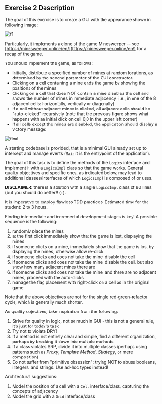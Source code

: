 ## Exercise 2 Description

The goal of this exercise is to create a GUI with the appearance shown in following image:

![f1](https://user-images.githubusercontent.com/23448811/222984113-3ff8708f-1478-447b-9d79-f35b6ce6bc2c.png)

Particularly, it implements a clone of the game Minesweeper -- see [https://minesweeper.online/en/](https://minesweeper.online/en/) for a recap of the game.

You should implement the game, as follows:
- Initially, distribute a specified number of mines at random locations, as determined by the second parameter of the GUI constructor.
- Clicking on a cell containing a mine ends the game by showing the positions of the mines
- Clicking on a cell that does NOT contain a mine disables the cell and shows the number of mines in immediate adjacency
  (i.e., in one of the 8 adjacent cells: horizontally, vertically or diagonally)
- If a cell without adjacent mines is clicked,
  all adjacent cells should be "auto-clicked" recursively
  (note that the previous figure shows what happens with an initial click on cell 0,0 in the upper left corner)
- If all cells except the mines are disabled, the application should display a victory message:

![final](https://user-images.githubusercontent.com/23448811/222984332-0f60a4c4-c825-4f89-8692-19acb74ad20e.png)

A starting codebase is provided,
 that is a minimal GUI already set up to intercept and manage events ([`Main`](./Main.java) it is the entrypoint of the application).

 The goal of this task is to define the methods of the `Logics` interface
 and implement it with a `LogicsImpl` class so that the game works.
General quality objectives and specific ones, as indicated below,
 may lead to additional classes/interfaces of which `LogicsImpl` is composed of or uses.

**DISCLAIMER**: there is a solution with a single `LogicsImpl` class of 80 lines
 (but you should do better!! :) ).

It is imperative to employ flawless TDD practices.
 Estimated time for the student: 2 to 3 hours.

Finding intermediate and incremental development stages is key! A possible sequence is the following:
1) randomly place the mines
2) at the first click immediately show that the game is lost, displaying the mines
3) if someone clicks on a mine, immediately show that the game is lost by displaying the mines, otherwise allow re-click
4) if someone clicks and does not take the mine, disable the cell
5) if someone clicks and does not take the mine, disable the cell, but also show how many adjacent mines there are
6) if someone clicks and does not take the mine, and there are no adjacent mines, proceed with the auto-clicks
7) manage the flag placement with right-click on a cell as in the original game

Note that the above objectives are not for the single red-green-refactor cycle,
 which is generally much shorter.

As quality objectives, take inspiration from the following:
1) Strive for quality in logic, not so much in GUI - this is not a general rule, it's just for today's task
1) Try not to violate DRY!
2) If a method is not entirely clear and simple, find a different organization, perhaps by breaking it down into multiple methods
3) If a class violates SRP, divide it into multiple classes (perhaps using patterns such as *Proxy*, *Template Method*, *Strategy*, or mere composition)
4) Do not suffer from "primitive obsession": trying NOT to abuse booleans, integers, and strings. Use ad-hoc types instead!

Architectural suggestions:
1) Model the position of a cell with a `Cell` interface/class, capturing the concepts of adjacency
2) Model the grid with a `Grid` interface/class
